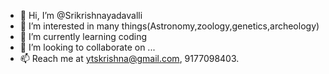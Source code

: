 - 👋 Hi, I’m @Srikrishnayadavalli
- 👀 I’m interested in many things(Astronomy,zoology,genetics,archeology)
- 🌱 I’m currently learning coding
- 💞️ I’m looking to collaborate on ...
- 📫 Reach me at ytskrishna@gmail.com, 9177098403.

<!---
Srikrishnayadavalli/Srikrishnayadavalli is a ✨ special ✨ repository because its `README.md` (this file) appears on your GitHub profile.
You can click the Preview link to take a look at your changes.
--->
